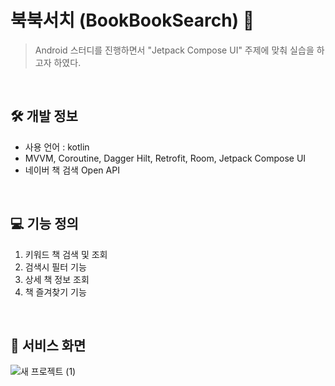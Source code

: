 # 북북서치 (BookBookSearch) 📗

> Android 스터디를 진행하면서 "Jetpack Compose UI" 주제에 맞춰 실습을 하고자 하였다. </br>

</br>

## 🛠️ 개발 정보
- 사용 언어 : kotlin
- MVVM, Coroutine, Dagger Hilt, Retrofit, Room, Jetpack Compose UI
- 네이버 책 검색 Open API

</br>

## 💻 기능 정의
1. 키워드 책 검색 및 조회
2. 검색시 필터 기능
3. 상세 책 정보 조회
4. 책 즐겨찾기 기능

</br>

## 👀 서비스 화면
![새 프로젝트 (1)](https://github.com/YouHyein-hi/making_a_habit/assets/88173418/0ccec6df-5a2f-4bc6-b0d9-5cb1e49c82b0)
